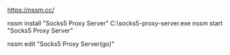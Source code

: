 https://nssm.cc/

nssm install "Socks5 Proxy Server" C:\socks5-proxy-server.exe
nssm start "Socks5 Proxy Server"

nssm edit "Socks5 Proxy Server(go)"